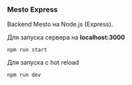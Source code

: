 ### Mesto Express 

Backend Mesto на Node.js (Express).

Для запуска сервера на **localhost:3000** 
```
npm run start
```

Для запуска с hot reload
```
npm run dev
```




